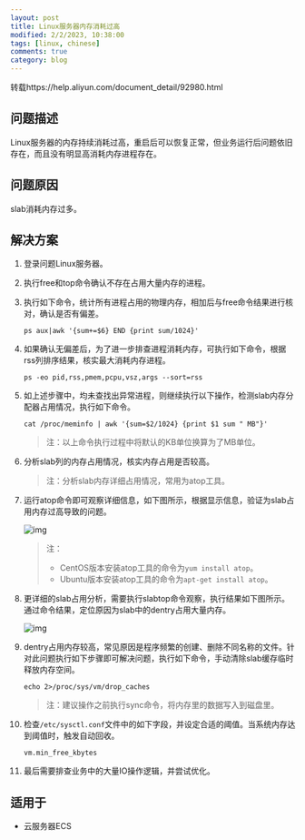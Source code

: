 ```yaml
---
layout: post
title: Linux服务器内存消耗过高
modified: 2/2/2023, 10:38:00
tags: [linux, chinese]
comments: true
category: blog
---
```


转载https://help.aliyun.com/document_detail/92980.html

## 问题描述

Linux服务器的内存持续消耗过高，重启后可以恢复正常，但业务运行后问题依旧存在，而且没有明显高消耗内存进程存在。

## 问题原因

slab消耗内存过多。

## 解决方案

1. 登录问题Linux服务器。

2. 执行free和top命令确认不存在占用大量内存的进程。

3. 执行如下命令，统计所有进程占用的物理内存，相加后与free命令结果进行核对，确认是否有偏差。

   ```plain
   ps aux|awk '{sum+=$6} END {print sum/1024}'
   ```

4. 如果确认无偏差后，为了进一步排查进程消耗内存，可执行如下命令，根据rss列排序结果，核实最大消耗内存进程。

   ```plain
   ps -eo pid,rss,pmem,pcpu,vsz,args --sort=rss
   ```

5. 如上述步骤中，均未查找出异常进程，则继续执行以下操作，检测slab内存分配器占用情况，执行如下命令。

   ```plain
   cat /proc/meminfo | awk '{sum=$2/1024} {print $1 sum " MB"}'
   ```

   > 注：以上命令执行过程中将默认的KB单位换算为了MB单位。

6. 分析slab列的内存占用情况，核实内存占用是否较高。

   > 注：分析slab内存详细占用情况，常用为atop工具。

7. 运行atop命令即可观察详细信息，如下图所示，根据显示信息，验证为slab占用内存过高导致的问题。

   ![img](https://gw.alipayobjects.com/zos/onekb/KjKYjYdilcodjOhxeMDR.png)

   > 注：
   >
   > - CentOS版本安装atop工具的命令为`yum install atop`。
   > - Ubuntu版本安装atop工具的命令为`apt-get install atop`。

8. 更详细的slab占用分析，需要执行slabtop命令观察，执行结果如下图所示。通过命令结果，定位原因为slab中的dentry占用大量内存。

   ![img](https://gw.alipayobjects.com/zos/onekb/GCpMxClLeJTmxpJqcyik.png)

9. dentry占用内存较高，常见原因是程序频繁的创建、删除不同名称的文件。针对此问题执行如下步骤即可解决问题，执行如下命令，手动清除slab缓存临时释放内存空间。

   ```plain
   echo 2>/proc/sys/vm/drop_caches
   ```

   > 注：建议操作之前执行sync命令，将内存里的数据写入到磁盘里。

10. 检查`/etc/sysctl.conf`文件中的如下字段，并设定合适的阈值。当系统内存达到阈值时，触发自动回收。

    ```plain
    vm.min_free_kbytes
    ```

11. 最后需要排查业务中的大量IO操作逻辑，并尝试优化。

## 适用于

- 云服务器ECS